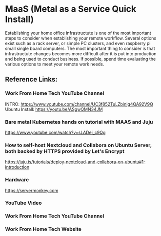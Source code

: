 # MaaS (Metal as a Service Quick Install)

Establishing your home office infrastructute is one of the most important steps to consider when establishing your remote workflow. Several options exist such as a rack server, or simple PC clusters, and even raspberry pi small single board computers. The most important thing to consider is that infrastructute changes becomes more difficult after it is put into production and being used to conduct business. If possible, spend time evaluating the various options to meet your remote work needs.

## Reference Links:

### Work From Home Tech YouTube Channel

INTRO: https://www.youtube.com/channel/UC3f852TuLZbinjq4QA92V9Q
Ubuntu Install: https://youtu.be/ASgwQMN34JM

### Bare metal Kubernetes hands on tutorial with MAAS and Juju

https://www.youtube.com/watch?v=sLADei_c9Qg

### How to self-host Nextcloud and Collabora on Ubuntu Server, both backed by HTTPS provided by Let's Encrypt

https://juju.is/tutorials/deploy-nextcloud-and-collabora-on-ubuntu#1-introduction

### Hardware

https://servermonkey.com

### YouTube Video




### Work From Home Tech YouTube Channel


### Work From Home Tech Website

